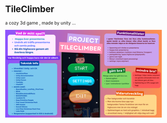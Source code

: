 # TileClimber
a cozy 3d game , made by unity ... 

![alt text](https://github.com/reaathecoder/TileClimber/blob/44b16e2bb1d2b6fd31fd4b9fc3abd2cc8360c6eb/poster.png)
